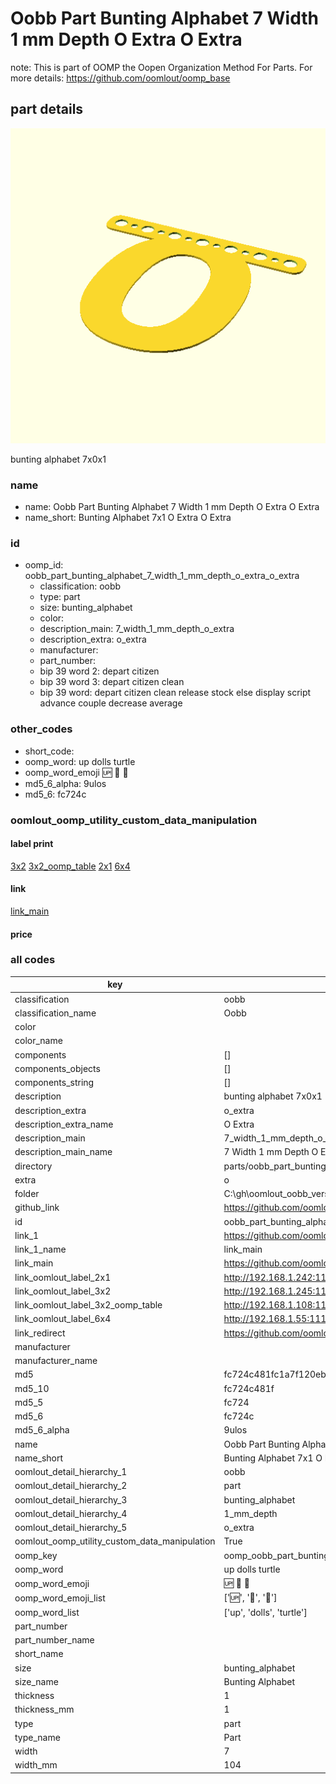 # Oobb Part Bunting Alphabet 7 Width 1 mm Depth O Extra O Extra  

note: This is part of OOMP the Oopen Organization Method For Parts. For more details: https://github.com/oomlout/oomp_base

##  part details
  

[![](3dpr.png)](3dpr.png)

bunting alphabet 7x0x1



### name
* name: Oobb Part Bunting Alphabet 7 Width 1 mm Depth O Extra O Extra
* name_short: Bunting Alphabet 7x1 O Extra O Extra
### id
* oomp_id: oobb_part_bunting_alphabet_7_width_1_mm_depth_o_extra_o_extra
  * classification: oobb
  * type: part
  * size: bunting_alphabet
  * color: 
  * description_main: 7_width_1_mm_depth_o_extra
  * description_extra: o_extra
  * manufacturer: 
  * part_number: 
  * bip 39 word 2: depart citizen
  * bip 39 word 3: depart citizen clean
  * bip 39 word: depart citizen clean release stock else display script advance couple decrease average

### other_codes
* short_code: 
* oomp_word: up dolls turtle
* oomp_word_emoji :up: :dolls: :turtle:
* md5_6_alpha: 9ulos
* md5_6: fc724c






### oomlout_oomp_utility_custom_data_manipulation
#### label print
[3x2](http://192.168.1.245:1112/?label=oomp%209ulos)
[3x2_oomp_table](http://192.168.1.108:1112/?label=oomp%209ulos)
[2x1](http://192.168.1.242:1112/?label=oomp%209ulos)
[6x4](http://192.168.1.55:1112/?label=oomp%209ulos)    

#### link

[link_main](https://github.com/oomlout/oomlout_oobb_version_4_generated_parts/tree/main/navigation_oomp/oobb/part/bunting_alphabet/7_width_1_mm_depth_o_extra/o_extra/part)                              

#### price







### all codes 
| key | value |  
| --- | --- |  
| classification | oobb |  
| classification_name | Oobb |  
| color |  |  
| color_name |  |  
| components | [] |  
| components_objects | [] |  
| components_string | [] |  
| description | bunting alphabet 7x0x1 |  
| description_extra | o_extra |  
| description_extra_name | O Extra |  
| description_main | 7_width_1_mm_depth_o_extra |  
| description_main_name | 7 Width 1 mm Depth O Extra |  
| directory | parts/oobb_part_bunting_alphabet_7_width_1_mm_depth_o_extra_o_extra |  
| extra | o |  
| folder | C:\gh\oomlout_oobb_version_4_generated_parts\parts\oobb_part_bunting_alphabet_7_width_1_mm_depth_o_extra_o_extra |  
| github_link | https://github.com/oomlout/oomlout_oomp_part_src/tree/main/parts/oobb_part_bunting_alphabet_7_width_1_mm_depth_o_extra_o_extra |  
| id | oobb_part_bunting_alphabet_7_width_1_mm_depth_o_extra_o_extra |  
| link_1 | https://github.com/oomlout/oomlout_oobb_version_4_generated_parts/tree/main/navigation_oomp/oobb/part/bunting_alphabet/7_width_1_mm_depth_o_extra/o_extra/part |  
| link_1_name | link_main |  
| link_main | https://github.com/oomlout/oomlout_oobb_version_4_generated_parts/tree/main/navigation_oomp/oobb/part/bunting_alphabet/7_width_1_mm_depth_o_extra/o_extra/part |  
| link_oomlout_label_2x1 | http://192.168.1.242:1112/?label=oomp%209ulos |  
| link_oomlout_label_3x2 | http://192.168.1.245:1112/?label=oomp%209ulos |  
| link_oomlout_label_3x2_oomp_table | http://192.168.1.108:1112/?label=oomp%209ulos |  
| link_oomlout_label_6x4 | http://192.168.1.55:1112/?label=oomp%209ulos |  
| link_redirect | https://github.com/oomlout/oomlout_oobb_version_4_generated_parts/tree/main/parts/oobb_bunting_alphabet_07_01_ex_o |  
| manufacturer |  |  
| manufacturer_name |  |  
| md5 | fc724c481fc1a7f120eb0b52548a51d6 |  
| md5_10 | fc724c481f |  
| md5_5 | fc724 |  
| md5_6 | fc724c |  
| md5_6_alpha | 9ulos |  
| name | Oobb Part Bunting Alphabet 7 Width 1 mm Depth O Extra O Extra |  
| name_short | Bunting Alphabet 7x1 O Extra O Extra |  
| oomlout_detail_hierarchy_1 | oobb |  
| oomlout_detail_hierarchy_2 | part |  
| oomlout_detail_hierarchy_3 | bunting_alphabet |  
| oomlout_detail_hierarchy_4 | 1_mm_depth |  
| oomlout_detail_hierarchy_5 | o_extra |  
| oomlout_oomp_utility_custom_data_manipulation | True |  
| oomp_key | oomp_oobb_part_bunting_alphabet_7_width_1_mm_depth_o_extra_o_extra |  
| oomp_word | up dolls turtle |  
| oomp_word_emoji | :up: :dolls: :turtle: |  
| oomp_word_emoji_list | [':up:', ':dolls:', ':turtle:'] |  
| oomp_word_list | ['up', 'dolls', 'turtle'] |  
| part_number |  |  
| part_number_name |  |  
| short_name |  |  
| size | bunting_alphabet |  
| size_name | Bunting Alphabet |  
| thickness | 1 |  
| thickness_mm | 1 |  
| type | part |  
| type_name | Part |  
| width | 7 |  
| width_mm | 104 |  
